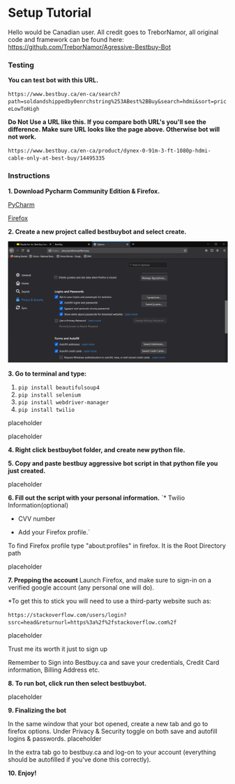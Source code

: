 # Setup Tutorial
Hello would be Canadian user. All credit goes to TreborNamor, all original code and framework can be found here:
https://github.com/TreborNamor/Agressive-Bestbuy-Bot
### Testing
**You can test bot with this URL.**

`https://www.bestbuy.ca/en-ca/search?path=soldandshippedby0enrchstring%253ABest%2BBuy&search=hdmi&sort=priceLowToHigh`

**Do Not Use a URL like this. If you compare both URL's you'll see the difference. Make sure URL looks like the page above. Otherwise bot will not work.**

`https://www.bestbuy.ca/en-ca/product/dynex-0-91m-3-ft-1080p-hdmi-cable-only-at-best-buy/14495335`

### Instructions

**1. Download Pycharm Community Edition & Firefox.**

[PyCharm](https://www.jetbrains.com/pycharm/download)

[Firefox](https://www.mozilla.org/en-US/firefox/new/)

**2. Create a new project called bestbuybot and select create.**

![Image of Autofill](https://raw.githubusercontent.com/Notarealprogrammer/bestbuybotca/main/images/autofill.png)

**3. Go to terminal and type:**
  1. `pip install beautifulsoup4`
  2. `pip install selenium`
  3. `pip install webdriver-manager`
  4. `pip install twilio`

placeholder

placeholder

**4. Right click bestbuybot folder, and create new python file.**

**5. Copy and paste bestbuy aggressive bot script in that python file you just created.**

placeholder

**6. Fill out the script with your personal information.**
`* Twilio Information(optional)

* CVV number

* Add your Firefox profile.`

To find Firefox profile type "about:profiles" in firefox. It is the Root Directory path

placeholder

**7. Prepping the account**
Launch Firefox, and make sure to sign-in on a verified google account (any personal one will do). 

   *To get this to stick you will need to use a third-party website such as:
   
   `https://stackoverflow.com/users/login?ssrc=head&returnurl=https%3a%2f%2fstackoverflow.com%2f`
   
placeholder

Trust me its worth it just to sign up

Remember to Sign into Bestbuy.ca and save your credentials, Credit Card information, Billing Address etc. 

**8. To run bot, click run then select bestbuybot.**

placeholder

**9. Finalizing the bot**

In the same window that your bot opened, create a new tab and go to firefox options. Under Privacy & Security toggle on both save and autofill logins & passwords.
placeholder

In the extra tab go to bestbuy.ca and log-on to your account (everything should be autofilled if you've done this correctly).

**10. Enjoy!**
